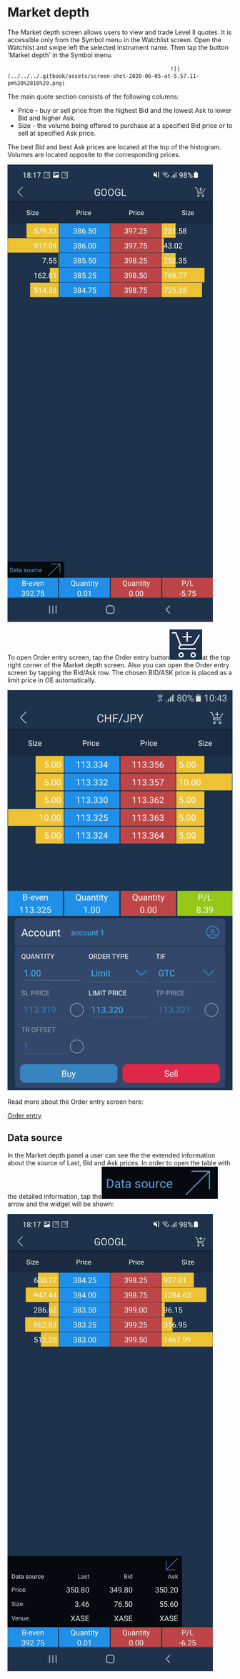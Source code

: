 # Market depth

The Market depth screen allows users to view and trade Level II quotes. It is accessible only from the Symbol menu in the Watchlist screen. Open the Watchlist and swipe left the selected instrument name. Then tap the button 'Market depth' in the Symbol menu.

```
                                                   ![](../../../.gitbook/assets/screen-shot-2020-06-05-at-5.57.11-pm%20%2810%29.png)
```

The main quote section consists of the following columns:

* Price - buy or sell price from the highest Bid and the lowest Ask to lower Bid and higher Ask.
* Size - the volume being offered to purchase at a specified Bid price or to sell at specified Ask price.

The best Bid and best Ask prices are located at the top of the histogram. Volumes are located opposite to the corresponding prices.

![](../../../.gitbook/assets/md1.jpeg)

To open Order entry screen, tap the Order entry button![](<../../../.gitbook/assets/1-kopiya (7) (35).png>)at the top right corner of the Market depth screen. Also you can open the Order entry screen by tapping the Bid/Ask row. The chosen BID/ASK price is placed as a limit price in OE automatically.

![](<../../../.gitbook/assets/2 (112).png>)

Read more about the Order entry screen here:

[Order entry](https://help.za.velocitytrade.com/mobile-applications/phone/android/order-entry)

## Data source

In the Market depth panel a user can see the the extended information about the source of Last, Bid and Ask prices. In order to open the table with the detailed information, tap the![](<../../../.gitbook/assets/1627053453914-kopiya (1) (1).jpeg>)arrow and the widget will be shown:

![](../../../.gitbook/assets/1627053455414.jpeg)
